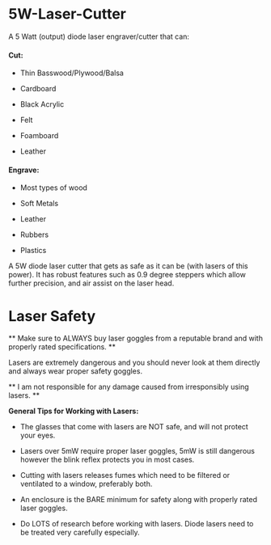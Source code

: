 # 5W-Laser-Cutter
A 5 Watt (output) diode laser engraver/cutter that can:

<h4>Cut: </h4>

* Thin Basswood/Plywood/Balsa

* Cardboard

* Black Acrylic

* Felt

* Foamboard

* Leather

<h4> Engrave: </h4>

* Most types of wood
  
* Soft Metals
  
* Leather
  
* Rubbers
  
* Plastics
  


A 5W diode laser cutter that gets as safe as it can be (with lasers of this power).
It has robust features such as 0.9 degree steppers which allow further precision, and air assist on the laser head.


<h1>Laser Safety</h1>

** Make sure to ALWAYS buy laser goggles from a reputable brand and with properly rated specifications. **

Lasers are extremely dangerous and you should never look at them directly and always wear proper safety goggles. 

** I am not responsible for any damage caused from irresponsibly using lasers. ** 

**General Tips for Working with Lasers:**

* The glasses that come with lasers are NOT safe, and will not protect your eyes.

* Lasers over 5mW require proper laser goggles, 5mW is still dangerous however the blink reflex protects you in most cases.

* Cutting with lasers releases fumes which need to be filtered or ventilated to a window, preferably both.

* An enclosure is the BARE minimum for safety along with properly rated laser goggles.

* Do LOTS of research before working with lasers. Diode lasers need to be treated very carefully especially.
